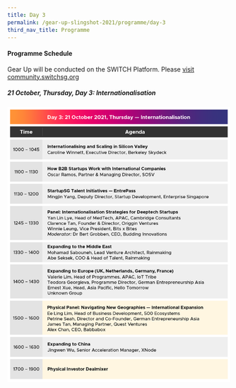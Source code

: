 ```yaml
---
title: Day 3
permalink: /gear-up-slingshot-2021/programme/day-3
third_nav_title: Programme
---
```

#### Programme Schedule
Gear Up will be conducted on the SWITCH Platform. Please [visit community.switchsg.org](https://community.switchsg.org/)

##### 21 October, Thursday, Day 3: Internationalisation

![Alt text for image on Isomer site](/images/SLINGSHOT_051021_GUP_Prog_Day%203_Oct21_v2.png)